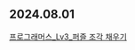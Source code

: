 ## 2024.08.01
[프로그래머스_Lv3_퍼즐 조각 채우기](https://school.programmers.co.kr/learn/courses/30/lessons/84021)

